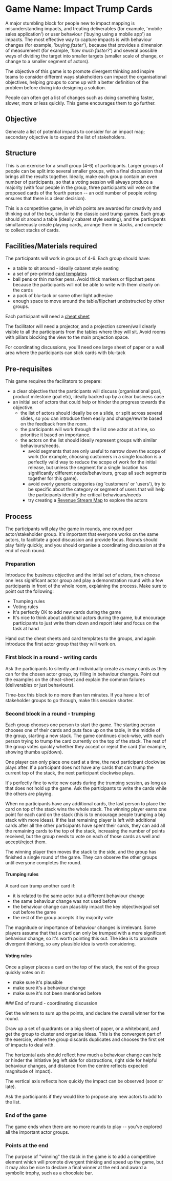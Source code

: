 # Game Name: Impact Trump Cards 

A major stumbling block for people new to impact mapping is misunderstanding impacts, and treating deliverables (for example, 'mobile sales application') or user behaviour ('buying using a mobile app') as impacts. The most effective way to capture impacts is with behaviour changes (for example, 'buying _faster_'), because that provides a dimension of measurement (for example, '_how much faster?_') and several possible ways of dividing the target into smaller targets (smaller scale of change, or change to a smaller segment of actors). 

The objective of this game is to promote divergent thinking and inspire teams to consider different ways stakeholders can impact the organisational objectives, helping groups to come up with a better definition of the problem before diving into designing a solution. 

People can often get a list of changes such as doing something faster, slower, more or less quickly. This game encourages them to go further. 

## Objective

Generate a list of potential impacts to consider for an impact map; secondary objective is to expand the list of stakeholders.

## Structure

This is an exercise for a small group (4-6) of participants. Larger groups of people can be split into several smaller groups, with a final discussion that brings all the results together. Ideally, make each group contain an even number of participants, so that a voting session will always produce a majority (with four people in the group, three participants will vote on the proposed cards of the fourth person -- an odd number of people voting ensures that there is a clear decision). 

This is a competitive game, in which points are awarded for creativity and thinking out of the box, similar to the classic card trump games. Each group should sit around a table (ideally cabaret style seating), and the participants simultaneously create playing cards, arrange them in stacks, and compete to collect stacks of cards. 

## Facilities/Materials required

The participants will work in groups of 4-6. Each group should have:

- a table to sit around - ideally cabaret style seating
- a set of pre-printed [card templates](handouts/card-templates.doc)
- ball pens or thin marker pens. Avoid thick markers or flipchart pens because the participants will not be able to write with them clearly on the cards
- a pack of blu-tack or some other light adhesive
- enough space to move around the table/flipchart unobstructed by other groups.


Each participant will need a [cheat sheet](handouts/cheat-sheet.doc)

The facilitator will need a projector, and a projection screen/wall clearly visible to all the participants from the tables where they will sit. Avoid rooms with pillars blocking the view to the main projection space.

For coordinating discussions, you'll need one large sheet of paper or a wall area where the participants can stick cards with blu-tack
## Pre-requisites

This game requires the facilitators to prepare:

- a clear objective that the participants will discuss (organisational goal, product milestone goal etc), ideally backed up by a clear business case
- an initial set of actors that could help or hinder the progress towards the objective. 
  - the list of actors should ideally be on a slide, or split across several slides, so you can introduce them easily and change/rewrite based on the feedback from the room.
  - the participants will work through the list one actor at a time, so prioritise it based on importance.
  - the actors on the list should ideally represent groups with similar behaviours/needs. 
    - avoid segments that are only useful to narrow down the scope of work (for example, choosing customers in a single location is a perfectly valid way to reduce the scope of work for the initial release, but unless the segment for a single location has significantly different needs/behaviours, group all such segments together for this game).
    - avoid overly generic categories (eg 'customers' or 'users'), try to be specific about the category or segment of users that will help the participants identify the critical behaviours/needs
    - try creating a [Revenue Stream Map](../revenue-stream-map) to explore the actors

## Process

The participants will play the game in rounds, one round per actor/stakeholder group. It's important that everyone works on the same actors, to facilitate a good discussion and provide focus. Rounds should play fairly quickly, and you should organise a coordinating discussion at the end of each round.  

### Preparation

Introduce the business objective and the initial set of actors, then choose one less significant actor group and play a demonstration round with a few participants in front of the whole room, explaining the process. Make sure to point out the following:
* Trumping rules
* Voting rules
* It's perfectly OK to add new cards during the game
* It's nice to think about additional actors during the game, but encourage participants to just write them down and report later and focus on the task at hand

Hand out the cheat sheets and card templates to the groups, and again introduce the first actor group that they will work on. 

### First block in a round - writing cards

Ask the participants to silently and individually create as many cards as they can for the chosen actor group, by filling in behaviour changes. Point out the examples on the cheat-sheet and explain the common failures (deliverables or just behaviours).

Time-box this block to no more than ten minutes. If you have a lot of stakeholder groups to go through, make this session shorter.

### Second block in a round - trumping 

Each group chooses one person to start the game. The starting person chooses one of their cards and puts face up on the table, in the middle of the group, starting a new stack. The game continues clock-wise, with each person trying to trump the card currently on the top of the stack. The rest of the group votes quickly whether they accept or reject the card (for example, showing thumbs up/down). 

One player can only place one card at a time, the next participant clockwise plays after. If a participant does not have any cards that can trump the current top of the stack, the next participant clockwise plays.

It's perfectly fine to write new cards during the trumping session, as long as that does not hold up the game. Ask the participants to write the cards while the others are playing. 

When no participants have any additional cards, the last person to place the card on top of the stack wins the whole stack. The winning player earns one point for each card on the stack (this is to encourage people trumping a big stack with more ideas). If the last remaining player is left with additional cards after all the other participants have spent their cards, they can add all the remaining cards to the top of the stack, increasing the number of points received, but the group needs to vote on each of those cards as well and accept/reject them.

The winning player then moves the stack to the side, and the group has finished a single round of the game. They can observe the other groups until everyone completes the round. 

#### Trumping rules

A card can trump another card if:

  * it is related to the same actor but a different behaviour change
  * the same behaviour change was not used before 
  * the behaviour change can plausibly impact the key objective/goal set out before the game
  * the rest of the group accepts it by majority vote

The magnitude or importance of behaviour changes is irrelevant. Some players assume that that a card can only be trumped with a more significant behaviour change, so it's worth pointing this out. The idea is to promote divergent thinking, so any plausible idea is worth considering.

#### Voting rules

Once a player places a card on the top of the stack, the rest of the group quickly votes on it:
  * make sure it's plausible 
  * make sure it's a behaviour change
  * make sure it's not been mentioned before

### End of round - coordinating discussion 

Get the winners to sum up the points, and declare the overall winner for the round.

Draw up a set of quadrants on a big sheet of paper, or a whiteboard, and get the group to cluster and organise ideas. This is the convergent part of the exercise, where the group discards duplicates and chooses the first set of impacts to deal with. 

The horizontal axis should reflect how much a behaviour change can help or hinder the initiative (eg left side for obstructions, right side for helpful behaviour changes, and distance from the centre reflects expected magnitude of impact).  

The vertical axis reflects how quickly the impact can be observed (soon or late).

Ask the participants if they would like to propose any new actors to add to the list.

### End of the game

The game ends when there are no more rounds to play -- you've explored all the important actor groups.

### Points at the end

The purpose of "winning" the stack in the game is to add a competitive element which will promote divergent thinking and speed up the game, but it may also be nice to declare a final winner at the end and award a symbolic trophy, such as a chocolate bar. 
